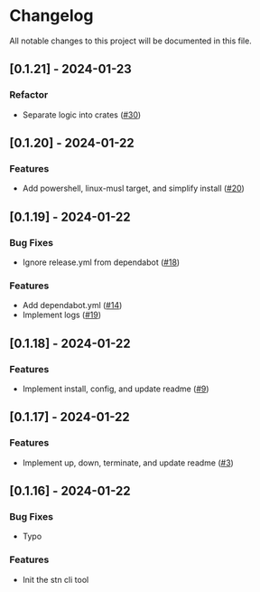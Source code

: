 # Changelog

All notable changes to this project will be documented in this file.

## [0.1.21] - 2024-01-23

### Refactor

- Separate logic into crates ([#30](https://github.com/d1onys1us/stn/pull/30))

<!-- generated by git-cliff -->
## [0.1.20] - 2024-01-22

### Features

- Add powershell, linux-musl target, and simplify install ([#20](https://github.com/d1onys1us/stn/pull/20))

<!-- generated by git-cliff -->
## [0.1.19] - 2024-01-22

### Bug Fixes

- Ignore release.yml from dependabot ([#18](https://github.com/d1onys1us/stn/pull/18))

### Features

- Add dependabot.yml ([#14](https://github.com/d1onys1us/stn/pull/14))
- Implement logs ([#19](https://github.com/d1onys1us/stn/pull/19))

<!-- generated by git-cliff -->
## [0.1.18] - 2024-01-22

### Features

- Implement install, config, and update readme ([#9](https://github.com/d1onys1us/stn/pull/9))

<!-- generated by git-cliff -->
## [0.1.17] - 2024-01-22

### Features

- Implement up, down, terminate, and update readme ([#3](https://github.com/d1onys1us/stn/pull/3))

<!-- generated by git-cliff -->
## [0.1.16] - 2024-01-22

### Bug Fixes

- Typo

### Features

- Init the stn cli tool

<!-- generated by git-cliff -->
